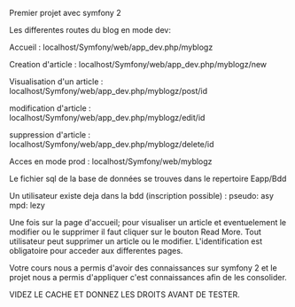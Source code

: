 Premier projet avec symfony 2

Les differentes routes du blog en mode dev:
  
  Accueil : localhost/Symfony/web/app_dev.php/myblogz
  
  Creation d'article : localhost/Symfony/web/app_dev.php/myblogz/new
  
  Visualisation d'un article : localhost/Symfony/web/app_dev.php/myblogz/post/id
  
  modification d'article : localhost/Symfony/web/app_dev.php/myblogz/edit/id
  
  suppression d'article : localhost/Symfony/web/app_dev.php/myblogz/delete/id

Acces en mode prod : localhost/Symfony/web/myblogz

Le fichier sql de la base de données se trouves dans le repertoire Eapp/Bdd

Un utilisateur existe deja dans la bdd (inscription possible) : pseudo: asy mpd: lezy

Une fois sur la page d'accueil; pour visualiser un article et eventuelement le modifier ou le supprimer il faut cliquer sur le bouton Read More. Tout utilisateur peut supprimer un article ou le modifier. L'identification est obligatoire pour acceder aux differentes pages.

Votre cours nous a permis d'avoir des connaissances sur symfony 2 et le projet nous a permis d'appliquer c'est connaissances afin de les consolider.


VIDEZ LE CACHE ET DONNEZ LES DROITS AVANT DE TESTER.